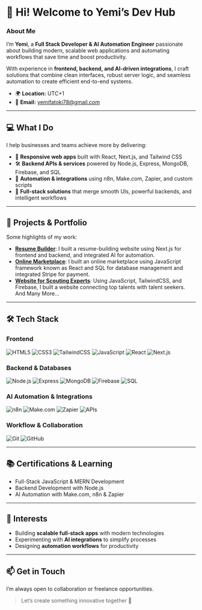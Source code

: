 # 👋 Hi! Welcome to Yemi’s Dev Hub

### About Me
I’m **Yemi**, a **Full Stack Developer & AI Automation Engineer** passionate about building modern, scalable web applications and automating workflows that save time and boost productivity.  

With experience in **frontend, backend, and AI-driven integrations**, I craft solutions that combine clean interfaces, robust server logic, and seamless automation to create efficient end-to-end systems.

- 🌍 **Location:** UTC+1  
- 📧 **Email:** yemifatoki78@gmail.com 

---

## 💻 What I Do
I help businesses and teams achieve more by delivering:  

- 🚀 **Responsive web apps** built with React, Next.js, and Tailwind CSS  
- 🛠️ **Backend APIs & services** powered by Node.js, Express, MongoDB, Firebase, and SQL  
- 🤖 **Automation & integrations** using n8n, Make.com, Zapier, and custom scripts  
- 🔗 **Full-stack solutions** that merge smooth UIs, powerful backends, and intelligent workflows  

---

## 🧩 Projects & Portfolio
Some highlights of my work:  

- [**Resume Builder**](https://github.com/YemiDeveloper/DevResumeBuilder): I built a resume-building website using Next.js for frontend and backend, and integrated AI for automation.
- [**Online Marketplace**](https://github.com/YemiDeveloper/Online-Marketplace): I built an online marketplace using JavaScript framework known as React and SQL for database management and integrated Stripe for payment.  
- [**Website for Scouting Experts**](https://github.com/YemiDeveloper/ExpertScoutingFrontEnd): Using JavaScript, TailwindCSS, and Firebase, I built a website connecting top talents with talent seekers. 
And Many More...
---

## 🛠️ Tech Stack

### Frontend  
![HTML5](https://img.shields.io/badge/HTML5-E34F26?style=for-the-badge&logo=html5&logoColor=white)
![CSS3](https://img.shields.io/badge/CSS3-1572B6?style=for-the-badge&logo=css3&logoColor=white)
![TailwindCSS](https://img.shields.io/badge/TailwindCSS-38B2AC?style=for-the-badge&logo=tailwind-css&logoColor=white)
![JavaScript](https://img.shields.io/badge/JavaScript-F7DF1E?style=for-the-badge&logo=javascript&logoColor=black)
![React](https://img.shields.io/badge/React-20232A?style=for-the-badge&logo=react&logoColor=61DAFB)
![Next.js](https://img.shields.io/badge/Next.js-000000?style=for-the-badge&logo=nextdotjs&logoColor=white)

### Backend & Databases  
![Node.js](https://img.shields.io/badge/Node.js-43853D?style=for-the-badge&logo=node.js&logoColor=white)
![Express](https://img.shields.io/badge/Express.js-000000?style=for-the-badge&logo=express&logoColor=white)
![MongoDB](https://img.shields.io/badge/MongoDB-4EA94B?style=for-the-badge&logo=mongodb&logoColor=white)
![Firebase](https://img.shields.io/badge/Firebase-FFCA28?style=for-the-badge&logo=firebase&logoColor=black)
![SQL](https://img.shields.io/badge/SQL-003B57?style=for-the-badge&logo=mysql&logoColor=white)

### AI Automation & Integrations  
![n8n](https://img.shields.io/badge/n8n-0DAD8D?style=for-the-badge&logo=n8n&logoColor=white)
![Make.com](https://img.shields.io/badge/Make.com-2C009F?style=for-the-badge&logo=make&logoColor=white)
![Zapier](https://img.shields.io/badge/Zapier-FF4A00?style=for-the-badge&logo=zapier&logoColor=white)
![APIs](https://img.shields.io/badge/APIs-005571?style=for-the-badge&logo=fastapi&logoColor=white)

### Workflow & Collaboration  
![Git](https://img.shields.io/badge/Git-F05032?style=for-the-badge&logo=git&logoColor=white)
![GitHub](https://img.shields.io/badge/GitHub-181717?style=for-the-badge&logo=github&logoColor=white)

---

## 📚 Certifications & Learning
- Full-Stack JavaScript & MERN Development  
- Backend Development with Node.js  
- AI Automation with Make.com, n8n & Zapier  

---

## 🌱 Interests
- Building **scalable full-stack apps** with modern technologies  
- Experimenting with **AI integrations** to simplify processes  
- Designing **automation workflows** for productivity  

---

## 📫 Get in Touch
I’m always open to collaboration or freelance opportunities.  

> Let’s create something innovative together 🚀
